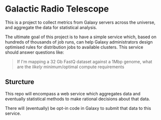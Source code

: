 # Galactic Radio Telescope

This is a project to collect metrics from Galaxy servers across the universe,
and aggregate the data for statistical analysis.

The ultimate goal of this project is to have a simple service which, based on
hundreds of thousands of job runs, can help Galaxy administrators design
optimised rules for distribution jobs to available clusters. This service
should answer questions like:

> If I'm mapping a 32 Gb FastQ dataset against a 1Mbp genome, what are the *likely* minimum/optimal compute requirements

## Sturcture

This repo will encompass a web service which aggregates data and eventually
statistical methods to make rational decisions about that data.

There will (eventually) be opt-in code in Galaxy to submit that data to this
service.
